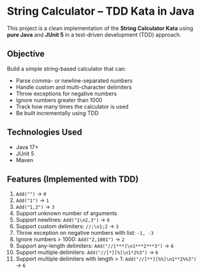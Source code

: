 # String Calculator – TDD Kata in Java

This project is a clean implementation of the **String Calculator Kata** using **pure Java** and **JUnit 5** in a test-driven development (TDD) approach.

##  Objective

Build a simple string-based calculator that can:

- Parse comma- or newline-separated numbers
- Handle custom and multi-character delimiters
- Throw exceptions for negative numbers
- Ignore numbers greater than 1000
- Track how many times the calculator is used
- Be built incrementally using TDD

##  Technologies Used

- Java 17+
- JUnit 5
- Maven


##  Features (Implemented with TDD)

1. `Add("")` → `0`
2. `Add("1")` → `1`
3. `Add("1,2")` → `3`
4. Support unknown number of arguments
5. Support newlines: `Add("1\n2,3")` → `6`
6. Support custom delimiters: `//;\n1;2` → `3`
7. Throw exception on negative numbers with list: `-1, -3`
8. Ignore numbers > 1000: `Add("2,1001")` → `2`
9. Support any-length delimiters: `Add("//[***]\n1***2***3")` → `6`
10. Support multiple delimiters: `Add("//[*][%]\n1*2%3")` → `6`
11. Support multiple delimiters with length > 1: `Add("//[**][%%]\n1**2%%3")` → `6`



